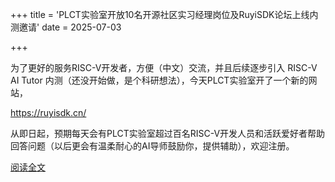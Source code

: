 +++
title = 'PLCT实验室开放10名开源社区实习经理岗位及RuyiSDK论坛上线内测邀请'
date = 2025-07-03

+++

为了更好的服务RISC-V开发者，方便（中文）交流，并且后续逐步引入 RISC-V AI Tutor 内测（还没开始做，是个科研想法），今天PLCT实验室开了一个新的网站，

https://ruyisdk.cn/

从即日起，预期每天会有PLCT实验室超过百名RISC-V开发人员和活跃爱好者帮助回答问题（以后更会有温柔耐心的AI导师鼓励你，提供辅助），欢迎注册。

[阅读全文](https://mp.weixin.qq.com/s/YeBq6GIs1zx1tFbDUCVogw)

